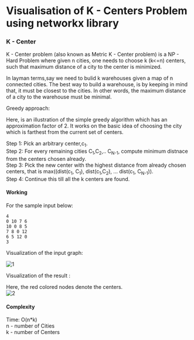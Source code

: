 # Visualisation of K - Centers Problem using networkx library

### K - Center ###

 K - Center problem (also known as Metric K - Center problem) is a NP - Hard Problem where given n cities, one needs to choose k (k<=n) centers, such that maximum distance of a city to the center is minimized. 

 In layman terms,say we need to bulid k warehouses given a map of n connected cities. The best way to build a warehouse, is by keeping in mind that, it must be closest to the cities. In other words, the maximum distance of a city to the warehouse must be minimal.


 Greedy approach:

 Here, is an illustration of the simple greedy algorithm which has an approximation factor of 2. It works on the basic idea of choosing the city which is farthest from the current set of centers. 

 Step 1: Pick an arbitrary center,c<sub>1</sub>.                                                                  
 Step 2: For every remaining cities C<sub>1</sub>,C<sub>2</sub>,.. C<sub>N-1</sub>, compute minimum distnace from the centers chosen already.                                                                                                    
 Step 3: Pick the new center with the highest distance from already chosen centers, that is max((dist(c<sub>1</sub>, C<sub>1</sub>), dist(c<sub>1</sub>,C<sub>2</sub>), ... dist(c<sub>1</sub>, C<sub>N-1</sub>)).                         
 Step 4: Continue this till all the k centers are found.                                            



#### Working ####

For the sample input below:

```
4
0 10 7 6
10 0 8 5
7 8 0 12
6 5 12 0
3
```
Visualization of the input graph:

![1](https://user-images.githubusercontent.com/22571531/28249724-dcc08a16-6a78-11e7-8fbe-21905190307e.png)

Visualization of the result :                                     

Here, the red colored nodes denote the centers.                                                       
![2](https://user-images.githubusercontent.com/22571531/28249726-e1255e42-6a78-11e7-9dd2-13b4751c2939.png)

#### Complexity ####

Time: O(n*k)                                                                                                          
n - number of Cities                                              
k - number of Centers
 



